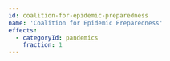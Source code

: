 ```yaml
---
id: coalition-for-epidemic-preparedness
name: 'Coalition for Epidemic Preparedness'
effects:
  - categoryId: pandemics
    fraction: 1
---
```

